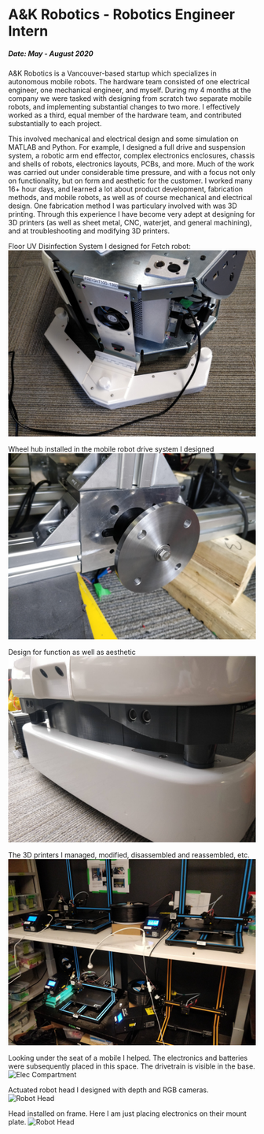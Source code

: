 # A&K Robotics - Robotics Engineer Intern
##### Date: May - August 2020

A&K Robotics is a Vancouver-based startup which specializes in autonomous mobile robots. The hardware team consisted of one electrical engineer, one mechanical engineer, and myself. During my 4 months at the company we were tasked with designing from scratch two separate mobile robots, and implementing substantial changes to two more. I effectively worked as a third, equal member of the hardware team, and contributed substantially to each project.  

This involved mechanical and electrical design and some simulation on MATLAB and Python. For example, I designed a full drive and suspension system, a robotic arm end effector, complex electronics enclosures, chassis and shells of robots, electronics layouts, PCBs, and more. Much of the work was carried out under considerable time pressure, and with a focus not only on functionality, but on form and aesthetic for the customer. I worked many 16+ hour days, and learned a lot about product development, fabrication methods, and mobile robots, as well as of course mechanical and electrical design. One fabrication method I was particulary involved with was 3D printing. Through this experience I have become very adept at designing for 3D printers (as well as sheet metal, CNC, waterjet, and general machining), and at troubleshooting and modifying 3D printers.

Floor UV Disinfection System I designed for Fetch robot:
![UV Disinfection](/images/ak0.jpg)

Wheel hub installed in the mobile robot drive system I designed
![Wheel hub](/images/ak1.jpg)

Design for function as well as aesthetic
![Wheel hub](/images/ak2.jpg)

The 3D printers I managed, modified, disassembled and reassembled, etc.
![3D printers](/images/ak3.jpg)

Looking under the seat of a mobile I helped. The electronics and batteries were subsequently placed in this space. The drivetrain is visible in the base.
![Elec Compartment](/images/ak4.jpg)

Actuated robot head I designed with depth and RGB cameras.
![Robot Head](/images/ak5.jpg)

Head installed on frame. Here I am just placing electronics on their mount plate.
![Robot Head](/images/ak6.jpg)
